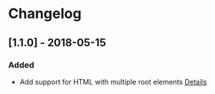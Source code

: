 # Changelog

## [1.1.0] - 2018-05-15

### Added

* Add support for HTML with multiple root elements [Details](https://github.com/raingerber/jest-css-match-serializer/commit/0ab22d5241fc293688da01f082cb6c918280d4de)
